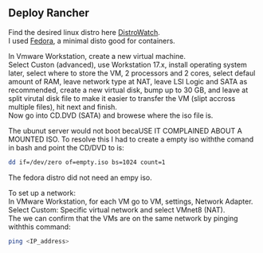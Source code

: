 ## Deploy Rancher

Find the desired linux distro here [DistroWatch](https://distrowatch.com/).  
I used [Fedora](https://fedoraproject.org/coreos/), a minimal disto good for containers.  

In Vmware Workstation, create a new virtual machine.  
Select Custon (advanced), use Workstation 17.x, install operating system later, select where to store the VM, 2 processors and 2 cores, select defaul amount of RAM, leave network type at NAT, leave LSI Logic and SATA as recommended, create a new virtual disk, bump up to 30 GB, and leave at split virutal disk file to make it easier to transfer the VM (slipt accross multiple files), hit next and finish.  
Now go into CD.DVD (SATA) and browese where the iso file is. 

The ubunut server would not boot becaUSE IT COMPLAINED ABOUT A MOUNTED ISO. To resolve this I had to create a empty iso withthe comand in bash and point the CD/DVD to is:  
``` bash  
dd if=/dev/zero of=empty.iso bs=1024 count=1
```
The fedora distro did not need an empy iso.  

To set up a network:  
In VMware Workstation, for each VM go to VM, settings, Network Adapter. Select Custom: Specific virtual network and select VMnet8 (NAT).  
The we can confirm that the VMs are on the same network by pinging withthis command:  
``` bash
ping <IP_address>
```



